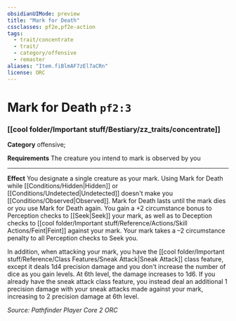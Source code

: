 ```yaml
---
obsidianUIMode: preview
title: "Mark for Death"
cssclasses: pf2e,pf2e-action
tags:
  - trait/concentrate
  - trait/
  - category/offensive
  - remaster
aliases: "Item.fiBlmAF7zEl7aCRn"
license: ORC
---
```

# Mark for Death `pf2:3`

### [[cool folder/Important stuff/Bestiary/zz_traits/concentrate]]

**Category** offensive; 




**Requirements** The creature you intend to mark is observed by you

* * *

**Effect** You designate a single creature as your mark. Using Mark for Death while [[Conditions/Hidden|Hidden]] or [[Conditions/Undetected|Undetected]] doesn't make you [[Conditions/Observed|Observed]]. Mark for Death lasts until the mark dies or you use Mark for Death again. You gain a +2 circumstance bonus to Perception checks to [[Seek|Seek]] your mark, as well as to Deception checks to [[cool folder/Important stuff/Reference/Actions/Skill Actions/Feint|Feint]] against your mark. Your mark takes a –2 circumstance penalty to all Perception checks to Seek you.

In addition, when attacking your mark, you have the [[cool folder/Important stuff/Reference/Class Features/Sneak Attack|Sneak Attack]] class feature, except it deals 1d4 precision damage and you don't increase the number of dice as you gain levels. At 6th level, the damage increases to 1d6. If you already have the sneak attack class feature, you instead deal an additional 1 precision damage with your sneak attacks made against your mark, increasing to 2 precision damage at 6th level.

*Source: Pathfinder Player Core 2*
*ORC*
